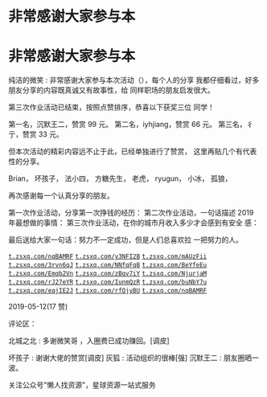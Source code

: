 # 非常感谢大家参与本

# 非常感谢大家参与本

纯洁的微笑 : 非常感谢大家参与本次活动（），每个人的分享 我都仔细看过，好多朋友分享的内容既真诚又有故事性，给 同样职场的朋友启发很大。

第三次作业活动已结束，按照点赞排序，恭喜以下获奖三位 同学！

第一名，沉默王二，赞赏 99 元。 第二名，iyhjiang，赞赏 66 元。 第三名，彳亍，赞赏 33 元。

但本次活动的精彩内容远不止于此，已经单独进行了赞赏， 这里再贴几个有代表性的分享。

Brian， 坏孩子， 法小四， 方糖先生， 老虎， ryugun， 小冰， 孤狼，

再次感谢每一个认真分享的朋友。

第一次作业活动，分享第一次挣钱的经历： 第二次作业活动，一句话描述 2019 年最想做的事情： 第三次作业活动，在你的城市月收入多少才会感到有安全 感：

最后送给大家一句话：努力不一定成功，但是人们总喜欢拉 一把努力的人。

[`t.zsxq.com/nqBAMRF`](https://t.zsxq.com/nqBAMRF) [`t.zsxq.com/y3NFI2B`](https://t.zsxq.com/y3NFI2B) [`t.zsxq.com/mAUzFii`](https://t.zsxq.com/mAUzFii) [`t.zsxq.com/3rvn6qJ`](https://t.zsxq.com/3rvn6qJ) [`t.zsxq.com/NNfqFqB`](https://t.zsxq.com/NNfqFqB) [`t.zsxq.com/BeYfeEu`](https://t.zsxq.com/BeYfeEu) [`t.zsxq.com/Emqb2Vn`](https://t.zsxq.com/Emqb2Vn) [`t.zsxq.com/zBqv7iY`](https://t.zsxq.com/zBqv7iY) [`t.zsxq.com/NjurjaM`](https://t.zsxq.com/NjurjaM) [`t.zsxq.com/rJ27eYR`](https://t.zsxq.com/rJ27eYR) [`t.zsxq.com/IunmQzR`](https://t.zsxq.com/IunmQzR) [`t.zsxq.com/buNbY7u`](https://t.zsxq.com/buNbY7u) [`t.zsxq.com/eqjIE2J`](https://t.zsxq.com/eqjIE2J) [`t.zsxq.com/rfQjyBU`](https://t.zsxq.com/rfQjyBU) [`t.zsxq.com/nqBAMRF`](https://t.zsxq.com/nqBAMRF)

2019-05-12(17 赞)

评论区：

北城之北 : 多谢微笑哥 ，入圈费已成功赚回。[调皮]

坏孩子 : 谢谢大佬的赞赏[调皮] 灰狐 : 活动组织的很棒[强] 沉默王二 : 朋友圈晒一波。

关注公众号"懒人找资源"，星球资源一站式服务